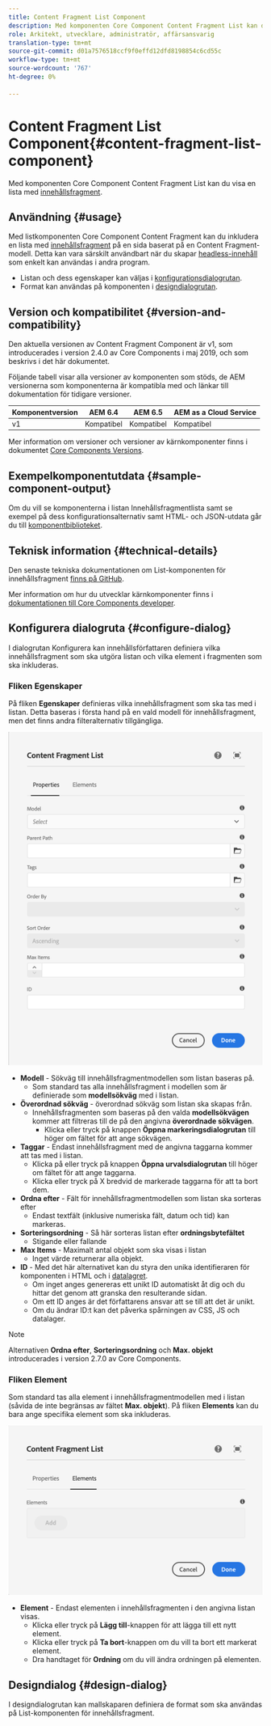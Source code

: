 ```yaml
---
title: Content Fragment List Component
description: Med komponenten Core Component Content Fragment List kan du visa en lista med innehållsfragment.
role: Arkitekt, utvecklare, administratör, affärsansvarig
translation-type: tm+mt
source-git-commit: d01a7576518ccf9f0effd12dfd8198854c6cd55c
workflow-type: tm+mt
source-wordcount: '767'
ht-degree: 0%

---
```



# Content Fragment List Component{#content-fragment-list-component}

Med komponenten Core Component Content Fragment List kan du visa en lista med [innehållsfragment](https://docs.adobe.com/content/help/en/experience-manager-cloud-service/assets/content-fragments/content-fragments.html).

## Användning {#usage}

Med listkomponenten Core Component Content Fragment kan du inkludera en lista med [innehållsfragment](https://docs.adobe.com/content/help/en/experience-manager-cloud-service/assets/content-fragments/content-fragments.html) på en sida baserat på en Content Fragment-modell. Detta kan vara särskilt användbart när du skapar [headless-innehåll](https://helpx.adobe.com/experience-manager/6-5/sites/developing/user-guide.html?topic=/experience-manager/6-5/sites/developing/morehelp/headless.ug.js) som enkelt kan användas i andra program.

* Listan och dess egenskaper kan väljas i [konfigurationsdialogrutan](#configure-dialog).
* Format kan användas på komponenten i [designdialogrutan](#design-dialog).

## Version och kompatibilitet {#version-and-compatibility}

Den aktuella versionen av Content Fragment Component är v1, som introducerades i version 2.4.0 av Core Components i maj 2019, och som beskrivs i det här dokumentet.

Följande tabell visar alla versioner av komponenten som stöds, de AEM versionerna som komponenterna är kompatibla med och länkar till dokumentation för tidigare versioner.

| Komponentversion | AEM 6.4 | AEM 6.5 | AEM as a Cloud Service |
|--- |--- |---|---|
| v1 | Kompatibel | Kompatibel | Kompatibel |

Mer information om versioner och versioner av kärnkomponenter finns i dokumentet [Core Components Versions](/help/versions.md).

## Exempelkomponentutdata {#sample-component-output}

Om du vill se komponenterna i listan Innehållsfragmentlista samt se exempel på dess konfigurationsalternativ samt HTML- och JSON-utdata går du till [komponentbiblioteket](https://adobe.com/go/aem_cmp_library_cflist).

## Teknisk information {#technical-details}

Den senaste tekniska dokumentationen om List-komponenten för innehållsfragment [finns på GitHub](https://adobe.com/go/aem_cmp_tech_cflist_v1).

Mer information om hur du utvecklar kärnkomponenter finns i [dokumentationen till Core Components developer](/help/developing/overview.md).

## Konfigurera dialogruta {#configure-dialog}

I dialogrutan Konfigurera kan innehållsförfattaren definiera vilka innehållsfragment som ska utgöra listan och vilka element i fragmenten som ska inkluderas.

### Fliken Egenskaper

På fliken **Egenskaper** definieras vilka innehållsfragment som ska tas med i listan. Detta baseras i första hand på en vald modell för innehållsfragment, men det finns andra filteralternativ tillgängliga.

![Fliken Egenskaper i redigeringsdialogrutan för komponenten Innehållsfragmentlista](/help/assets/content-fragment-list-properties.png)

* **Modell**  - Sökväg till innehållsfragmentmodellen som listan baseras på.
   * Som standard tas alla innehållsfragment i modellen som är definierade som **modellsökväg** med i listan.
* **Överordnad sökväg**  - överordnad sökväg som listan ska skapas från.
   * Innehållsfragmenten som baseras på den valda **modellsökvägen** kommer att filtreras till de på den angivna **överordnade sökvägen**.
      * Klicka eller tryck på knappen **Öppna markeringsdialogrutan** till höger om fältet för att ange sökvägen.
* **Taggar**  - Endast innehållsfragment med de angivna taggarna kommer att tas med i listan.
   * Klicka på eller tryck på knappen **Öppna urvalsdialogrutan** till höger om fältet för att ange taggarna.
   * Klicka eller tryck på X bredvid de markerade taggarna för att ta bort dem.
* **Ordna efter** - Fält för innehållsfragmentmodellen som listan ska sorteras efter
   * Endast textfält (inklusive numeriska fält, datum och tid) kan markeras.
* **Sorteringsordning**  - Så här sorteras listan efter  **ordningsbytefältet** 
   * Stigande eller fallande
* **Max Items**  - Maximalt antal objekt som ska visas i listan
   * Inget värde returnerar alla objekt.
* **ID**  - Med det här alternativet kan du styra den unika identifieraren för komponenten i HTML och i  [datalagret](/help/developing/data-layer/overview.md).
   * Om inget anges genereras ett unikt ID automatiskt åt dig och du hittar det genom att granska den resulterande sidan.
   * Om ett ID anges är det författarens ansvar att se till att det är unikt.
   * Om du ändrar ID:t kan det påverka spårningen av CSS, JS och datalager.

>[!NOTE]
>Alternativen **Ordna efter**, **Sorteringsordning** och **Max. objekt** introducerades i version 2.7.0 av Core Components.

### Fliken Element

Som standard tas alla element i innehållsfragmentmodellen med i listan (såvida de inte begränsas av fältet **Max. objekt**). På fliken **Elements** kan du bara ange specifika element som ska inkluderas.

![Fliken Element i redigeringsdialogrutan för komponenten Innehållsfragmentlista](/help/assets/content-fragment-list-elements.png)

* **Element**  - Endast elementen i innehållsfragmenten i den angivna listan visas.
   * Klicka eller tryck på **Lägg till**-knappen för att lägga till ett nytt element.
   * Klicka eller tryck på **Ta bort**-knappen om du vill ta bort ett markerat element.
   * Dra handtaget för **Ordning** om du vill ändra ordningen på elementen.

## Designdialog {#design-dialog}

I designdialogrutan kan mallskaparen definiera de format som ska användas på List-komponenten för innehållsfragment.
